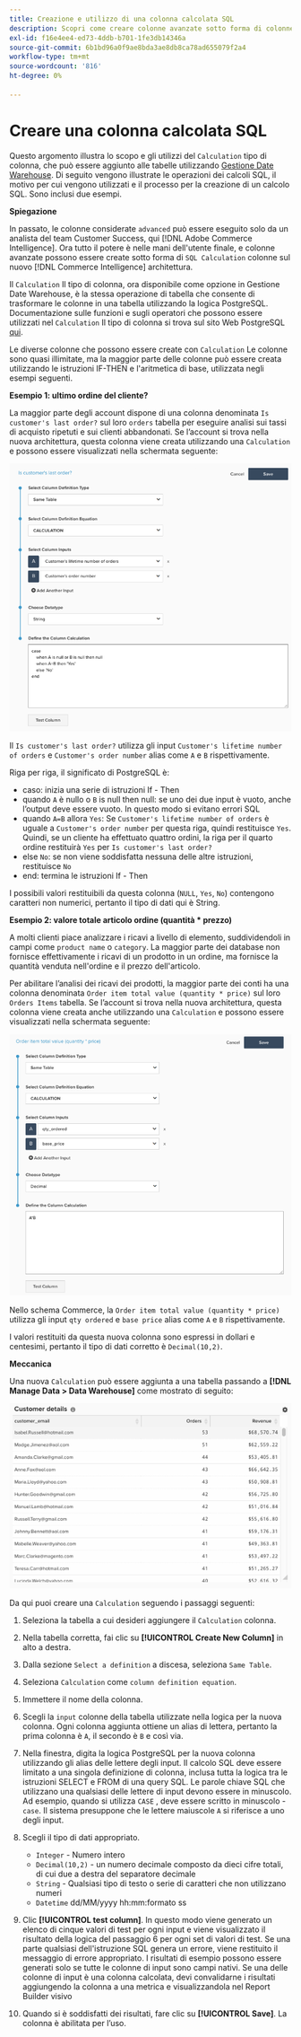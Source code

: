 ```yaml
---
title: Creazione e utilizzo di una colonna calcolata SQL
description: Scopri come creare colonne avanzate sotto forma di colonne di calcolo SQL nella nuova architettura di Adobe Commerce Intelligence.
exl-id: f16e4ee4-ed73-4ddb-b701-1fe3db14346a
source-git-commit: 6b1bd96a0f9ae8bda3ae8db8ca78ad655079f2a4
workflow-type: tm+mt
source-wordcount: '816'
ht-degree: 0%

---
```


# Creare una colonna calcolata SQL

Questo argomento illustra lo scopo e gli utilizzi del `Calculation` tipo di colonna, che può essere aggiunto alle tabelle utilizzando [Gestione Date Warehouse](../data-warehouse-mgr/tour-dwm.md). Di seguito vengono illustrate le operazioni dei calcoli SQL, il motivo per cui vengono utilizzati e il processo per la creazione di un calcolo SQL. Sono inclusi due esempi.

**Spiegazione**

In passato, le colonne considerate `advanced` può essere eseguito solo da un analista del team Customer Success, qui [!DNL Adobe Commerce Intelligence]. Ora tutto il potere è nelle mani dell&#39;utente finale, e colonne avanzate possono essere create sotto forma di `SQL Calculation` colonne sul nuovo [!DNL Commerce Intelligence] architettura.

Il `Calculation` Il tipo di colonna, ora disponibile come opzione in Gestione Date Warehouse, è la stessa operazione di tabella che consente di trasformare le colonne in una tabella utilizzando la logica PostgreSQL. Documentazione sulle funzioni e sugli operatori che possono essere utilizzati nel `Calculation` Il tipo di colonna si trova sul sito Web PostgreSQL [qui](https://www.postgresql.org/docs/9.6/functions.html).

Le diverse colonne che possono essere create con `Calculation` Le colonne sono quasi illimitate, ma la maggior parte delle colonne può essere creata utilizzando le istruzioni IF-THEN e l&#39;aritmetica di base, utilizzata negli esempi seguenti.

**Esempio 1: ultimo ordine del cliente?**

La maggior parte degli account dispone di una colonna denominata `Is customer's last order?` sul loro `orders` tabella per eseguire analisi sui tassi di acquisto ripetuti e sui clienti abbandonati. Se l’account si trova nella nuova architettura, questa colonna viene creata utilizzando una `Calculation` e possono essere visualizzati nella schermata seguente:

![](../../assets/Is_customer_s_last_order.png)

Il `Is customer's last order?` utilizza gli input `Customer's lifetime number of orders` e `Customer's order number` alias come `A` e `B` rispettivamente.

Riga per riga, il significato di PostgreSQL è:

* caso: inizia una serie di istruzioni If - Then
* quando `A` è nullo o `B` is null then null: se uno dei due input è vuoto, anche l’output deve essere vuoto. In questo modo si evitano errori SQL
* quando `A=B` allora `Yes`: Se `Customer's lifetime number of orders` è uguale a `Customer's order number` per questa riga, quindi restituisce `Yes`. Quindi, se un cliente ha effettuato quattro ordini, la riga per il quarto ordine restituirà `Yes` per `Is customer's last order?`
* else `No`: se non viene soddisfatta nessuna delle altre istruzioni, restituisce `No`
* end: termina le istruzioni If - Then

I possibili valori restituibili da questa colonna (`NULL`, `Yes`, `No`) contengono caratteri non numerici, pertanto il tipo di dati qui è String.

**Esempio 2: valore totale articolo ordine (quantità * prezzo)**

A molti clienti piace analizzare i ricavi a livello di elemento, suddividendoli in campi come `product name` o `category`. La maggior parte dei database non fornisce effettivamente i ricavi di un prodotto in un ordine, ma fornisce la quantità venduta nell&#39;ordine e il prezzo dell&#39;articolo.

Per abilitare l’analisi dei ricavi dei prodotti, la maggior parte dei conti ha una colonna denominata `Order item total value (quantity * price)` sul loro `Orders Items` tabella. Se l’account si trova nella nuova architettura, questa colonna viene creata anche utilizzando una `Calculation` e possono essere visualizzati nella schermata seguente:

![](../../assets/Order_item_total_value.png)

Nello schema Commerce, la `Order item total value (quantity * price)` utilizza gli input `qty ordered` e `base price` alias come `A` e `B` rispettivamente.

I valori restituiti da questa nuova colonna sono espressi in dollari e centesimi, pertanto il tipo di dati corretto è `Decimal(10,2)`.

**Meccanica**

Una nuova `Calculation` può essere aggiunta a una tabella passando a **[!DNL Manage Data > Data Warehouse]** come mostrato di seguito:

![](../../assets/blobid2.png)

Da qui puoi creare una `Calculation` seguendo i passaggi seguenti:

1. Seleziona la tabella a cui desideri aggiungere il `Calculation` colonna.
1. Nella tabella corretta, fai clic su **[!UICONTROL Create New Column]** in alto a destra.
1. Dalla sezione `Select a definition` a discesa, seleziona `Same Table`.
1. Seleziona `Calculation` come `column definition equation`.
1. Immettere il nome della colonna.
1. Scegli la `input` colonne della tabella utilizzate nella logica per la nuova colonna. Ogni colonna aggiunta ottiene un alias di lettera, pertanto la prima colonna è `A`, il secondo è `B` e così via.
1. Nella finestra, digita la logica PostgreSQL per la nuova colonna utilizzando gli alias delle lettere degli input. Il calcolo SQL deve essere limitato a una singola definizione di colonna, inclusa tutta la logica tra le istruzioni SELECT e FROM di una query SQL. Le parole chiave SQL che utilizzano una qualsiasi delle lettere di input devono essere in minuscolo. Ad esempio, quando si utilizza `CASE` , deve essere scritto in minuscolo - `case`. Il sistema presuppone che le lettere maiuscole `A` si riferisce a uno degli input.
1. Scegli il tipo di dati appropriato.
   * `Integer` - Numero intero
   * `Decimal(10,2)` - un numero decimale composto da dieci cifre totali, di cui due a destra del separatore decimale
   * `String` - Qualsiasi tipo di testo o serie di caratteri che non utilizzano numeri
   * `Datetime` dd/MM/yyyy hh:mm:formato ss

1. Clic **[!UICONTROL test column]**. In questo modo viene generato un elenco di cinque valori di test per ogni input e viene visualizzato il risultato della logica del passaggio 6 per ogni set di valori di test. Se una parte qualsiasi dell&#39;istruzione SQL genera un errore, viene restituito il messaggio di errore appropriato. I risultati di esempio possono essere generati solo se tutte le colonne di input sono campi nativi. Se una delle colonne di input è una colonna calcolata, devi convalidarne i risultati aggiungendo la colonna a una metrica e visualizzandola nel Report Builder visivo

1. Quando si è soddisfatti dei risultati, fare clic su **[!UICONTROL Save]**. La colonna è abilitata per l’uso.
